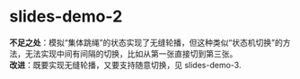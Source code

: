# slides-demo-2
**不足之处**：模拟“集体跳绳”的状态实现了无缝轮播，但这种类似“状态机切换”的方法，无法实现中间有间隔的切换，比如从第一张直接切到第三张。<br>
**改进**：既要实现无缝轮播，又要支持随意切换，见 slides-demo-3.
